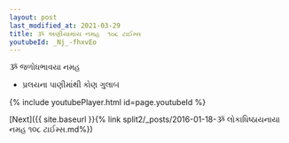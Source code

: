 ```yaml
---
layout: post
last_modified_at: 2021-03-29
title: ૐ અણીયામાંય નમહ  ૧૦૮ ટાઈમ્સ
youtubeId: _Nj_-fhxvEo
---
```

 
 
 ૐ જળોધભાવયા નમહ  
 
 -  પ્રલયના પાણીમાંથી કોણ ગુલાબ 
 
  
 
  
 
 
 
 
 
 


{% include youtubePlayer.html id=page.youtubeId %}
 
[Next]({{ site.baseurl }}{% link  split2/_posts/2016-01-18-ૐ લોકાધિષ્ઠાયનાયા નમહ ૧૦૮ ટાઈમ્સ.md%})
 
